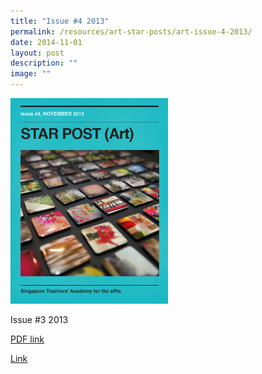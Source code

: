 ```yaml
---
title: "Issue #4 2013"
permalink: /resources/art-star-posts/art-issue-4-2013/
date: 2014-11-01
layout: post
description: ""
image: ""
---
```

<img src="/images/sfds.png" 
     style="width:50%">
		 
Issue #3 2013

[PDF link](/files/a1e241a97_u5399.pdf)

[Link](https://www.star.moe.edu.sg/star/slot/resource_star/pf01/c80954b8f_u2751.pdf)

